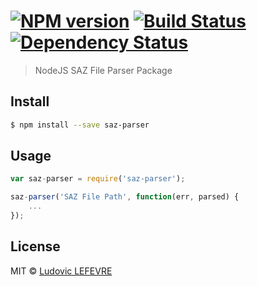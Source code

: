 #  [![NPM version][npm-image]][npm-url] [![Build Status][travis-image]][travis-url] [![Dependency Status][daviddm-url]][daviddm-image]

> NodeJS SAZ File Parser Package


## Install

```sh
$ npm install --save saz-parser
```


## Usage

```js
var saz-parser = require('saz-parser');

saz-parser('SAZ File Path', function(err, parsed) {
	...
});
```


## License

MIT © [Ludovic LEFEVRE](http://www.ludoviclefevre.fr)


[npm-url]: https://npmjs.org/package/saz-parser
[npm-image]: https://badge.fury.io/js/saz-parser.svg
[travis-url]: https://travis-ci.org/ludoviclefevre/node-saz-parser
[travis-image]: https://travis-ci.org/ludoviclefevre/node-saz-parser.svg?branch=master
[daviddm-url]: https://david-dm.org/ludoviclefevre/node-saz-parser.svg?theme=shields.io
[daviddm-image]: https://david-dm.org/ludoviclefevre/node-saz-parser
